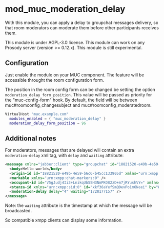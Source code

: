 <!--
SPDX-FileCopyrightText: 2024 John Livingston <https://www.john-livingston.fr/>
SPDX-License-Identifier: AGPL-3.0-only
-->
# mod_muc_moderation_delay

With this module, you can apply a delay to groupchat messages delivery, so that room moderators can moderate them before other participants receives them.

This module is under AGPL-3.0 license.
This module can work on any Prosody server (version >= 0.12.x).
This module is still experimental.

## Configuration

Just enable the module on your MUC component.
The feature will be accessible throught the room configuration form.

The position in the room config form can be changed be setting the option `moderation_delay_form_position`.
This value will be passed as priority for the "muc-config-form" hook.
By default, the field will be between muc#roomconfig_changesubject and muc#roomconfig_moderatedroom.

``` lua
VirtualHost "muc.example.com"
  modules_enabled = { "muc_moderation_delay" }
  moderation_delay_form_position = 96
```

## Additional notes

For moderators, messages that are delayed will contain an extra `moderation-delay` xml tag, with `delay` and `waiting` attribute:

```xml
<message xmlns="jabber:client" type="groupchat" id="18821520-e49b-4e59-b6c6-b45cc133905d" to="root@example.com/QH1H89H1" xml:lang="en" from="8df24108-6e70-4fc8-b1cc-f2db7fcdd535@room.example.com/root">
  <body>Hello world</body>
  <origin-id id="18821520-e49b-4e59-b6c6-b45cc133905d" xmlns="urn:xmpp:sid:0" />
  <markable xmlns="urn:xmpp:chat-markers:0" />
  <occupant-id id="V5gJudj4Ii3+LnikqUbSSH3NmPKO82zD+m7jRYushVY=" xmlns="urn:xmpp:occupant-id:0" />
  <stanza-id xmlns="urn:xmpp:sid:0" id="xkf36aYefSmQ9evPo1m6Neei" by="8df24108-6e70-4fc8-b1cc-f2db7fcdd535@room.example.com" />
  <moderation-delay delay="4" waiting="1720177157" />
</message>
```

Note: the `waiting` attribute is the timestamp at which the message will be broadcasted.

So compatible xmpp clients can display some information.
